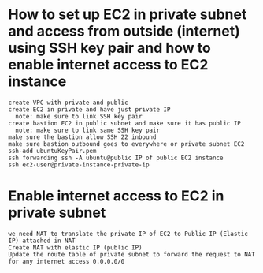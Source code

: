 # How to set up EC2 in private subnet and access from outside (internet) using SSH key pair and how to enable internet access to EC2 instance
    create VPC with private and public
    create EC2 in private and have just private IP
      note: make sure to link SSH key pair
    create bastion EC2 in public subnet and make sure it has public IP
      note: make sure to link same SSH key pair
    make sure the bastion allow SSH 22 inbound
    make sure bastion outbound goes to everywhere or private subnet EC2
    ssh-add ubuntuKeyPair.pem 
    ssh forwarding ssh -A ubuntu@public IP of public EC2 instance
    ssh ec2-user@private-instance-private-ip

# Enable internet access to EC2 in private subnet
    we need NAT to translate the private IP of EC2 to Public IP (Elastic IP) attached in NAT
    Create NAT with elastic IP (public IP)
    Update the route table of private subnet to forward the request to NAT for any internet access 0.0.0.0/0
  
  


